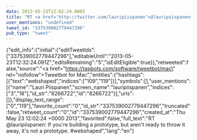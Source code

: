 ```yaml
---
date: 2013-05-23T12:02:24.000Z
title: "RT <a href='http://twitter.com/lauripiispanen'>@lauripiispanen</a>: If you're building a prototype, but aren't ready to throw it away, it's not a prototype. #webshaped″"
user_mentions: "undefined"
tweet_id: "337539002779447296"
pub_type: "tweet"
---
```

{"edit_info":{"initial":{"editTweetIds":["337539002779447296"],"editableUntil":"2013-05-23T12:32:24.091Z","editsRemaining":"5","isEditEligible":true}},"retweeted":false,"source":"<a href=\"https://tapbots.com/software/tweetbot/mac\" rel=\"nofollow\">Tweetbot for Mac</a>","entities":{"hashtags":[{"text":"webshaped","indices":["109","119"]}],"symbols":[],"user_mentions":[{"name":"Lauri Piispanen","screen_name":"lauripiispanen","indices":["3","18"],"id_str":"8266722","id":"8266722"}],"urls":[]},"display_text_range":["0","119"],"favorite_count":"0","id_str":"337539002779447296","truncated":false,"retweet_count":"0","id":"337539002779447296","created_at":"Thu May 23 12:02:24 +0000 2013","favorited":false,"full_text":"RT @lauripiispanen: If you're building a prototype, but aren't ready to throw it away, it's not a prototype. #webshaped","lang":"en"}

